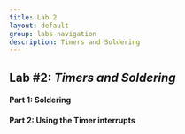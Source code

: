 ```yaml
---
title: Lab 2
layout: default
group: labs-navigation
description: Timers and Soldering
---
```


## Lab #2: _Timers and Soldering_

#### Part 1: Soldering

#### Part 2: Using the Timer interrupts



